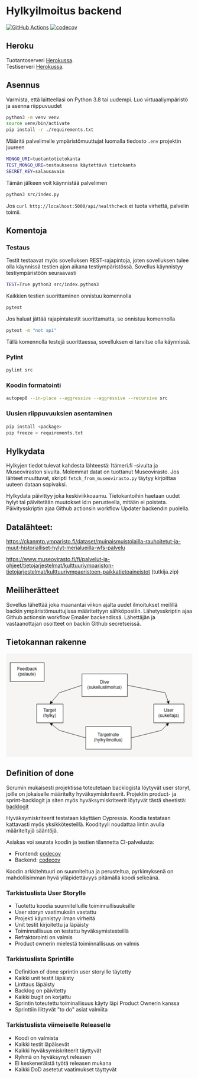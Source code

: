 # Hylkyilmoitus backend

[![GitHub Actions](https://github.com/Sukellusilmoitus/backend/workflows/CI/badge.svg)](https://github.com/Sukellusilmoitus/backend/actions)
[![codecov](https://codecov.io/gh/Sukellusilmoitus/backend/branch/master/graph/badge.svg)](https://app.codecov.io/gh/Sukellusilmoitus/backend)

## Heroku

Tuotantoserveri [Herokussa](https://sukellusilmo-back-staging.herokuapp.com/).\
Testiserveri [Herokussa](https://sukellusilmo-back-test.herokuapp.com/).

## Asennus

Varmista, että laitteellasi on Python 3.8 tai uudempi. Luo virtuaaliympäristö ja asenna riippuvuudet

```bash
python3 -m venv venv
source venv/bin/activate
pip install -r ./requirements.txt
```

Määritä palvelimelle ympäristömuuttujat luomalla tiedosto `.env` projektin juureen

```bash
MONGO_URI=tuotantotietokanta
TEST_MONGO_URI=testauksessa käytettävä tietokanta
SECRET_KEY=salausavain
```

Tämän jälkeen voit käynnistää palvelimen

```bash
python3 src/index.py
```

Jos `curl http://localhost:5000/api/healthcheck` ei tuota virhettä, palvelin toimii.

## Komentoja

### Testaus

Testit testaavat myös sovelluksen REST-rajapintoja, joten sovelluksen tulee olla käynnissä testien ajon aikana testiympäristössä. Sovellus käynnistyy testiympäristöön seuraavasti

```bash
TEST=True python3 src/index.python3
```

Kaikkien testien suorittaminen onnistuu komennolla

```bash
pytest
```

Jos haluat jättää rajapintatestit suorittamatta, se onnistuu komennolla

```bash
pytest -m "not api"
```

Tällä komennolla testejä suorittaessa, sovelluksen ei tarvitse olla käynnissä.

### Pylint

```bash
pylint src
```

### Koodin formatointi

```bash
autopep8 --in-place --aggressive --aggressive --recursive src
```

### Uusien riippuvuuksien asentaminen

```bash
pip install <package>
pip freeze > requirements.txt
```

## Hylkydata 

Hylkyjen tiedot tulevat kahdesta lähteestä: Itämeri.fi -sivulta ja Museoviraston sivulta. Molemmat datat on tuottanut Museovirasto. Jos lähteet muuttuvat, skripti `fetch_from_museovirasto.py` täytyy kirjoittaa uuteen dataan sopivaksi. 

Hylkydata päivittyy joka keskiviikkoaamu. Tietokantoihin haetaan uudet hylyt tai päivitetään muutokset id:n perusteella, mitään ei poisteta. Päivitysskriptin ajaa Github actionsin workflow Updater backendin puolella. 

## Datalähteet:

https://ckanmtp.ymparisto.fi/dataset/muinaismuistolailla-rauhoitetut-ja-muut-historialliset-hylyt-merialueilla-wfs-palvelu 

https://www.museovirasto.fi/fi/palvelut-ja-ohjeet/tietojarjestelmat/kulttuuriympariston-tietojarjestelmat/kulttuuriympaeristoen-paikkatietoaineistot (tutkija.zip) 

## Meiliherätteet

Sovellus lähettää joka maanantai viikon ajalta uudet ilmoitukset meilillä backin ympäristömuuttujissa määritettyyn sähköpostiin. Lähetysskriptin ajaa Github actionsin workflow Emailer backendissä. Lähettäjän ja vastaanottajan osoitteet on backin Github secretseissä. 


## Tietokannan rakenne
![tietokannan rakenne](./tietokannan_rakenne.png)

## Definition of done

Scrumin mukaisesti projektissa toteutetaan backlogista löytyvät user storyt,
joille on jokaiselle määritelty hyväksymiskriteerit.
Projektin product- ja sprint-backlogit ja siten myös hyväksymiskriteerit löytyvät tästä sheetistä: [backlogit](https://helsinkifi-my.sharepoint.com/:x:/g/personal/amikko_ad_helsinki_fi/EaUHpV9XQy1BmeSrSOFVoi8BKp4hDY_YXGRn8sG6nbl1oA?rtime=T01JVzDb2Ug)

Hyväksymiskriteerit testataan käyttäen Cypressia.
Koodia testataan kattavasti myös yksikkötesteillä.
Koodityyli noudattaa lintin avulla määriteltyjä sääntöjä.

Asiakas voi seurata koodin ja testien tilannetta CI-palvelusta:

- Frontend: [codecov](https://app.codecov.io/gh/Sukellusilmoitus/frontend)
- Backend: [codecov](https://app.codecov.io/gh/Sukellusilmoitus/backend)

Koodin arkkitehtuuri on suunniteltua ja perusteltua,
pyrkimyksenä on mahdollisimman hyvä ylläpidettävyys pitämällä koodi selkeänä.

### Tarkistuslista User Storylle

- Tuotettu koodia suunnitelluille toiminnallisuuksille
- User storyn vaatimuksiin vastattu
- Projekti käynnistyy ilman virheitä
- Unit testit kirjoitettu ja läpäisty
- Toiminnallisuus on testattu hyväksymistesteillä
- Refraktorointi on valmis
- Product ownerin mielestä toiminnallisuus on valmis

### Tarkistuslista Sprintille

- Definition of done sprintin user storyille täytetty
- Kaikki unit testit läpäisty
- Linttaus läpäisty
- Backlog on päivitetty
- Kaikki bugit on korjattu
- Sprintin toteutettu toiminallisuus käyty läpi Product Ownerin kanssa
- Sprinttiin liittyvät "to do" asiat valmiita

### Tarkistuslista viimeiselle Releaselle

- Koodi on valmista
- Kaikki testit läpäisevät
- Kaikki hyväksymiskriteerit täyttyvät
- Ryhmä on hyväksynyt releasen
- Ei keskeneräistä työtä releasen mukana
- Kaikki DoD asetetut vaatimukset täyttyvät
